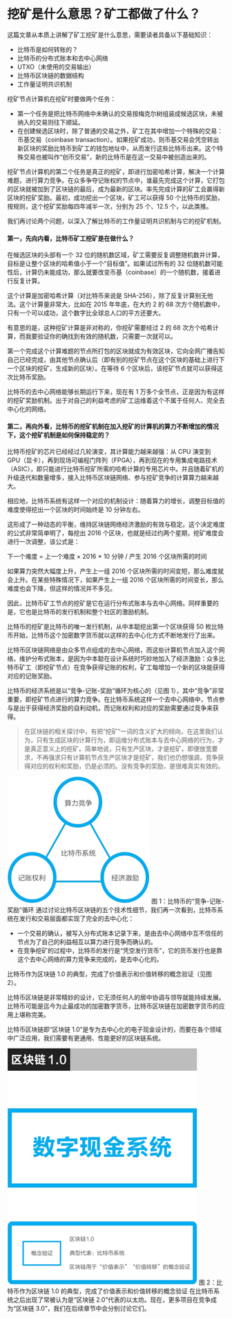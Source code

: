 # 挖矿是什么意思？矿工都做了什么？

这篇文章从本质上讲解了矿工挖矿是什么意思，需要读者具备以下基础知识：

*   比特币是如何转账的？
*   比特币的分布式账本和去中心网络
*   UTXO（未使用的交易输出）
*   比特币区块链的数据结构
*   工作量证明共识机制

挖矿节点计算机在挖矿时要做两个任务：

*   第一个任务是把比特币网络中未确认的交易按梅克尔树组装成候选区块，未被纳入的交易则往下顺延。
*   在创建候选区块时，除了普通的交易之外，矿工在其中增加一个特殊的交易：币基交易（coinbase transaction）。如果挖矿成功，则币基交易会凭空转出新区块的奖励比特币到矿工的钱包地址中，从而发行这些比特币出来。这个特殊交易也被叫作“创币交易”，新的比特币是在这一交易中被创造出来的。

挖矿节点计算机的第二个任务是真正的挖矿，即进行加密哈希计算，解决一个计算难题，进行算力竞争。在众多争夺记账权的节点中，谁最先完成这个计算，它打包的区块就被加到了区块链的最后，成为最新的区块。率先完成计算的矿工会赢得新区块的挖矿奖励。最初，成功挖出一个区块，矿工可以获得 50 个比特币的奖励，按规则，这个挖矿奖励每四年减半一次，分别为 25 个、12.5 个，以此类推。

我们再讨论两个问题，以深入了解比特币的工作量证明共识机制与它的挖矿机制。

#### 第一，先向内看，比特币矿工挖矿是在做什么？

在候选区块的头部有一个 32 位的随机数区域，矿工需要反复调整随机数并计算，目标是让整个区块的哈希值小于一个“目标值”。如果试过所有的 32 位随机数可能性后，计算仍未能成功，那么就要改变币基（coinbase）的一个随机数，接着进行反复计算。

这个计算是加密哈希计算（对比特币来说是 SHA-256），除了反复计算别无他法。这个计算量非常大，比如在 2015 年年底，在大约 2 的 68 次方个随机数中，只有一个可以成功，这个数字比全球总人口的平方还要大。

有意思的是，这种挖矿计算是非对称的，你挖矿需要经过 2 的 68 次方个哈希计算，而我要验证你的确找到有效的随机数，只需要一次就可以。

第一个完成这个计算难题的节点所打包的区块就成为有效区块，它向全网广播告知自己已经完成，由其他节点确认后（即有别的挖矿节点在这个区块的基础上进行下一个区块的挖矿，生成新的区块）。在等待 6 个区块后，该挖矿节点就可以获得这次比特币奖励。

比特币的去中心网络能够长期运行下来，现在有 1 万多个全节点，正是因为有这样的挖矿奖励机制。出于对自己的利益考虑的矿工运维着这个不属于任何人、完全去中心化的网络。

#### 第二，再向外看，比特币的挖矿机制在加入挖矿的计算机的算力不断增加的情况下，这个挖矿机制是如何保持稳定的？

比特币挖矿的芯片已经经过几轮演变，其计算能力越来越强：从 CPU 演变到 GPU（显卡），再到现场可编程门阵列（FPGA），再到现在的专用集成电路技术（ASIC），即只能进行比特币挖矿所需的哈希计算的专用芯片中。并且随着矿机的升级迭代和数量增多，接入比特币区块链网络、参与挖矿竞争的计算算力越来越大。

相应地，比特币系统有这样一个对应的机制设计：随着算力的增长，调整目标值的难度使得挖出一个区块的时间始终是 10 分钟左右。

这形成了一种动态的平衡，维持区块链网络经济激励的有效与稳定。这个决定难度的公式非常简单明了，每挖出 2016 个区块，也就是经过约两个星期，挖矿难度会进行一次调整，该公式是：

下一个难度 = 上一个难度 × 2016 × 10 分钟 / 产生 2016 个区块所需的时间

如果算力突然大幅度上升，产生上一组 2016 个区块所需的时间变短，那么难度就会上升。在某些特殊情况下，如果产生上一组 2016 个区块所需的时间变长，那么难度也会下降，但这样的情况并不多见。

因此，比特币矿工节点的挖矿是它在运行分布式账本与去中心网络。同样重要的是，它也是比特币的发行机制和整个社区的激励机制。

比特币的挖矿是比特币的唯一发行机制，从中本聪挖出第一个区块获得 50 枚比特币开始，比特币这个加密数字货币就以这样的去中心化方式不断地发行了出来。

比特币区块链网络是由众多节点组成的去中心网络，而这些计算机节点加入这个网络，维护分布式账本，是因为中本聪在设计系统时巧妙地加入了经济激励：众多比特币矿工（即挖矿节点）在竞争获得记账的权利，矿工每增加一个新的区块能获得对应的记账奖励。

比特币的经济系统是以“竞争-记账-奖励”循环为核心的（见图 1），其中“竞争”非常重要，即挖矿节点进行的算力竞争。在比特币系统这样一个去中心网络中，节点参与是出于获得经济奖励的自利动机，而记账权利和对应的奖励需要通过竞争来获得。

> 在区块链的相关探讨中，有把“挖矿”一词的含义扩大的倾向，在这里我们认为，只有生成区块的计算行为，即运维分布式账本与去中心网络的行为，才是真正意义上的挖矿。简单地说，只有生产区块，才是挖矿。即便放宽要求，不再强求只有计算机节点生产区块才是挖矿，我们也仍想强调，竞争获得对应的权利和奖励，仍是必须的。没有竞争的奖励，是很难真实有效的。

![比特币的“竞争-记账-奖励”循环](img/d3f0e2f6e2d17cb6af706ac3cb209d7d.jpg)
图 1：比特币的“竞争-记账-奖励”循环
通过讨论比特币区块链的五个技术性细节，我们再一次看到，比特币系统在发行和交易层面都实现了完全的去中心化：

*   一个交易的确认，被写入分布式账本记录下来，是由去中心网络中互不信任的节点为了自己的利益相互以算力进行竞争而确认的。
*   在竞争挖矿的过程中，比特币的发行是“凭空发行货币”，它的货币发行也是靠这个去中心网络的算力竞争来完成的，是去中心化的。

比特币作为区块链 1.0 的典型，完成了价值表示和价值转移的概念验证（见图 2）。

比特币区块链是非常精妙的设计，它无须任何人的居中协调与领导就能持续发展。比特币可能是迄今为止最成功的加密数字货币，比特币区块链在加密数字货币的应用上堪称完美。

比特币区块链即“区块链 1.0”是专为去中心化的电子现金设计的，而要在各个领域中广泛应用，我们需要有更通用、性能更好的区块链系统。

![比特币作为区块链 1.0 的典型，完成了价值表示和价值转移的概念验证](img/119b78648c1c59323f26c0573ed52083.jpg)
图 2：比特币作为区块链 1.0 的典型，完成了价值表示和价值转移的概念验证
在比特币系统之后出现了常被认为是“区块链 2.0”代表的以太坊。现在，更多项目在竞争成为“区块链 3.0”，我们在后续章节中会分别讨论它们。